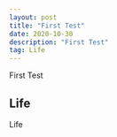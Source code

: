 ```yaml
---
layout: post
title: "First Test"
date: 2020-10-30 
description: "First Test"
tag: Life
---   
```


First Test
 

## Life

Life